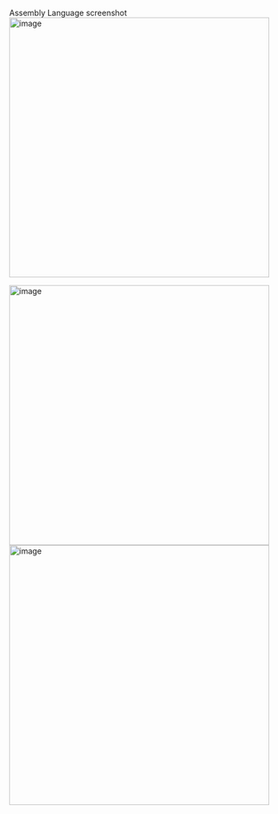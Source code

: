 Assembly Language screenshot 
<img width="468" alt="image" src="https://github.com/vladdyvlad/Assembly-language-extra-credit-/assets/89713001/dd2604bb-6dd8-4dec-950c-9e7341e40338">

<img width="468" alt="image" src="https://github.com/vladdyvlad/Assembly-language-extra-credit-/assets/89713001/a8d9029a-0c67-437b-9db7-9b3c5cf9049b">

<img width="468" alt="image" src="https://github.com/vladdyvlad/Assembly-language-extra-credit-/assets/89713001/e637d121-7666-44fa-ba60-86003bf2c5e1">
